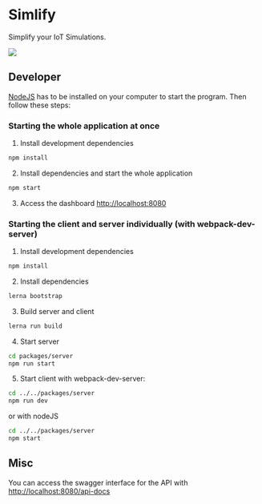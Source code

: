 # Simlify

Simplify your IoT Simulations.

![](../docs/simlify.gif)

## Developer

[NodeJS](https://nodejs.org/en/) has to be installed on your computer to start the program. Then follow these steps:

### Starting the whole application at once
1. Install development dependencies
```bash
npm install
```
2. Install dependencies and start the whole application
```bash
npm start
```

3. Access the dashboard [http://localhost:8080](http://localhost:8080)

### Starting the client and server individually (with webpack-dev-server)

1. Install development dependencies
```bash
npm install
```
2. Install dependencies
```bash
lerna bootstrap
```
3. Build server and client
```bash
lerna run build
```
4. Start server
```bash
cd packages/server
npm run start
```
5. Start client
with webpack-dev-server:
```bash
cd ../../packages/server
npm run dev
```
or with nodeJS
```bash
cd ../../packages/server
npm start
```

## Misc
You can access the swagger interface for the API with [http://localhost:8080/api-docs](http://localhost:8080/api-docs)